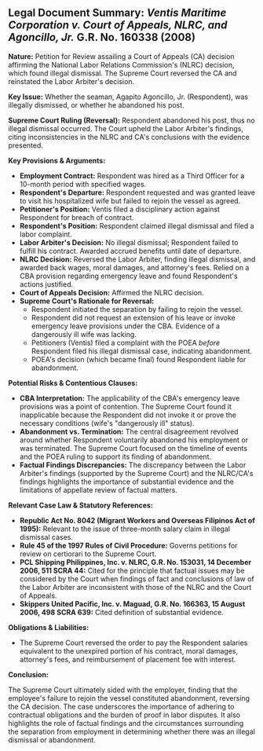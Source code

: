## Legal Document Summary: *Ventis Maritime Corporation v. Court of Appeals, NLRC, and Agoncillo, Jr.* G.R. No. 160338 (2008)

**Nature:** Petition for Review assailing a Court of Appeals (CA) decision affirming the National Labor Relations Commission's (NLRC) decision, which found illegal dismissal. The Supreme Court reversed the CA and reinstated the Labor Arbiter's decision.

**Key Issue:** Whether the seaman, Agapito Agoncillo, Jr. (Respondent), was illegally dismissed, or whether he abandoned his post.

**Supreme Court Ruling (Reversal):** Respondent abandoned his post, thus no illegal dismissal occurred. The Court upheld the Labor Arbiter's findings, citing inconsistencies in the NLRC and CA's conclusions with the evidence presented.

**Key Provisions & Arguments:**

*   **Employment Contract:** Respondent was hired as a Third Officer for a 10-month period with specified wages.
*   **Respondent's Departure:** Respondent requested and was granted leave to visit his hospitalized wife but failed to rejoin the vessel as agreed.
*   **Petitioner's Position:** Ventis filed a disciplinary action against Respondent for breach of contract.
*   **Respondent's Position:** Respondent claimed illegal dismissal and filed a labor complaint.
*   **Labor Arbiter's Decision:** No illegal dismissal; Respondent failed to fulfill his contract. Awarded accrued benefits until date of departure.
*   **NLRC Decision:** Reversed the Labor Arbiter, finding illegal dismissal, and awarded back wages, moral damages, and attorney's fees. Relied on a CBA provision regarding emergency leave and found Respondent's actions justified.
*   **Court of Appeals Decision:** Affirmed the NLRC decision.
*   **Supreme Court's Rationale for Reversal:**
    *   Respondent initiated the separation by failing to rejoin the vessel.
    *   Respondent did not request an extension of his leave or invoke emergency leave provisions under the CBA. Evidence of a dangerously ill wife was lacking.
    *   Petitioners (Ventis) filed a complaint with the POEA *before* Respondent filed his illegal dismissal case, indicating abandonment.
    *   POEA's decision (which became final) found Respondent liable for abandonment.

**Potential Risks & Contentious Clauses:**

*   **CBA Interpretation:** The applicability of the CBA's emergency leave provisions was a point of contention. The Supreme Court found it inapplicable because the Respondent did not invoke it or prove the necessary conditions (wife's "dangerously ill" status).
*   **Abandonment vs. Termination:** The central disagreement revolved around whether Respondent voluntarily abandoned his employment or was terminated. The Supreme Court focused on the timeline of events and the POEA ruling to support its finding of abandonment.
*   **Factual Findings Discrepancies:** The discrepancy between the Labor Arbiter's findings (supported by the Supreme Court) and the NLRC/CA's findings highlights the importance of substantial evidence and the limitations of appellate review of factual matters.

**Relevant Case Law & Statutory References:**

*   **Republic Act No. 8042 (Migrant Workers and Overseas Filipinos Act of 1995):** Relevant to the issue of three-month salary claim in illegal dismissal cases.
*   **Rule 45 of the 1997 Rules of Civil Procedure:** Governs petitions for review on certiorari to the Supreme Court.
*   **PCL Shipping Philippines, Inc. v. NLRC, G.R. No. 153031, 14 December 2006, 511 SCRA 44:** Cited for the principle that factual issues may be considered by the Court when findings of fact and conclusions of law of the Labor Arbiter are inconsistent with those of the NLRC and the Court of Appeals.
*   **Skippers United Pacific, Inc. v. Maguad, G.R. No. 166363, 15 August 2006, 498 SCRA 639:** Cited definition of substantial evidence.

**Obligations & Liabilities:**

*   The Supreme Court reversed the order to pay the Respondent salaries equivalent to the unexpired portion of his contract, moral damages, attorney's fees, and reimbursement of placement fee with interest.

**Conclusion:**

The Supreme Court ultimately sided with the employer, finding that the employee's failure to rejoin the vessel constituted abandonment, reversing the CA decision. The case underscores the importance of adhering to contractual obligations and the burden of proof in labor disputes. It also highlights the role of factual findings and the circumstances surrounding the separation from employment in determining whether there was an illegal dismissal or abandonment.
